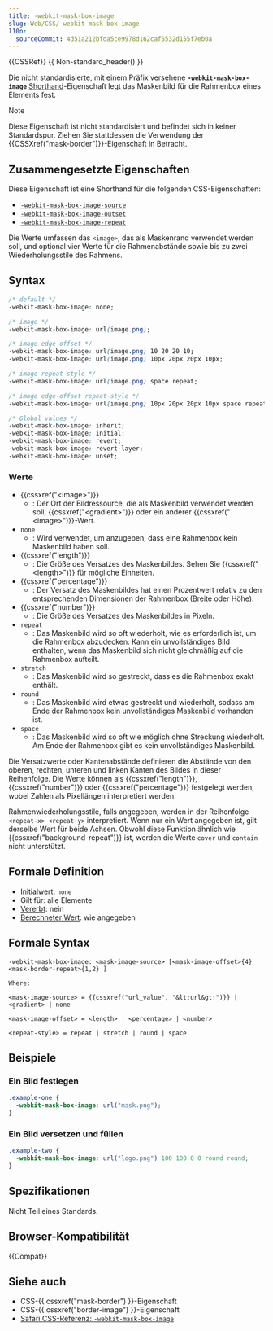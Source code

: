 ```yaml
---
title: -webkit-mask-box-image
slug: Web/CSS/-webkit-mask-box-image
l10n:
  sourceCommit: 4d51a212bfda5ce9978d162caf5532d155f7eb0a
---
```


{{CSSRef}} {{ Non-standard_header() }}

Die nicht standardisierte, mit einem Präfix versehene **`-webkit-mask-box-image`** [Shorthand](/de/docs/Web/CSS/Shorthand_properties)-Eigenschaft legt das Maskenbild für die Rahmenbox eines Elements fest.

> [!NOTE]
> Diese Eigenschaft ist nicht standardisiert und befindet sich in keiner Standardspur. Ziehen Sie stattdessen die Verwendung der {{CSSXref("mask-border")}}-Eigenschaft in Betracht.

## Zusammengesetzte Eigenschaften

Diese Eigenschaft ist eine Shorthand für die folgenden CSS-Eigenschaften:

- [`-webkit-mask-box-image-source`](/de/docs/Web/CSS/mask-border-source)
- [`-webkit-mask-box-image-outset`](/de/docs/Web/CSS/mask-border-outset)
- [`-webkit-mask-box-image-repeat`](/de/docs/Web/CSS/mask-border-repeat)

Die Werte umfassen das `<image>`, das als Maskenrand verwendet werden soll, und optional vier Werte für die Rahmenabstände sowie bis zu zwei Wiederholungsstile des Rahmens.

## Syntax

```css
/* default */
-webkit-mask-box-image: none;

/* image */
-webkit-mask-box-image: url(image.png);

/* image edge-offset */
-webkit-mask-box-image: url(image.png) 10 20 20 10;
-webkit-mask-box-image: url(image.png) 10px 20px 20px 10px;

/* image repeat-style */
-webkit-mask-box-image: url(image.png) space repeat;

/* image edge-offset repeat-style */
-webkit-mask-box-image: url(image.png) 10px 20px 20px 10px space repeat;

/* Global values */
-webkit-mask-box-image: inherit;
-webkit-mask-box-image: initial;
-webkit-mask-box-image: revert;
-webkit-mask-box-image: revert-layer;
-webkit-mask-box-image: unset;
```

### Werte

- {{cssxref("&lt;image&gt;")}}
  - : Der Ort der Bildressource, die als Maskenbild verwendet werden soll, {{cssxref("&lt;gradient&gt;")}} oder ein anderer {{cssxref("&lt;image&gt;")}}-Wert.
- `none`
  - : Wird verwendet, um anzugeben, dass eine Rahmenbox kein Maskenbild haben soll.
- {{cssxref("length")}}
  - : Die Größe des Versatzes des Maskenbildes. Sehen Sie {{cssxref("&lt;length&gt;")}} für mögliche Einheiten.
- {{cssxref("percentage")}}
  - : Der Versatz des Maskenbildes hat einen Prozentwert relativ zu den entsprechenden Dimensionen der Rahmenbox (Breite oder Höhe).
- {{cssxref("number")}}
  - : Die Größe des Versatzes des Maskenbildes in Pixeln.
- `repeat`
  - : Das Maskenbild wird so oft wiederholt, wie es erforderlich ist, um die Rahmenbox abzudecken. Kann ein unvollständiges Bild enthalten, wenn das Maskenbild sich nicht gleichmäßig auf die Rahmenbox aufteilt.
- `stretch`
  - : Das Maskenbild wird so gestreckt, dass es die Rahmenbox exakt enthält.
- `round`
  - : Das Maskenbild wird etwas gestreckt und wiederholt, sodass am Ende der Rahmenbox kein unvollständiges Maskenbild vorhanden ist.
- `space`
  - : Das Maskenbild wird so oft wie möglich ohne Streckung wiederholt. Am Ende der Rahmenbox gibt es kein unvollständiges Maskenbild.

Die Versatzwerte oder Kantenabstände definieren die Abstände von den oberen, rechten, unteren und linken Kanten des Bildes in dieser Reihenfolge. Die Werte können als {{cssxref("length")}}, {{cssxref("number")}} oder {{cssxref("percentage")}} festgelegt werden, wobei Zahlen als Pixellängen interpretiert werden.

Rahmenwiederholungsstile, falls angegeben, werden in der Reihenfolge `<repeat-x> <repeat-y>` interpretiert. Wenn nur ein Wert angegeben ist, gilt derselbe Wert für beide Achsen. Obwohl diese Funktion ähnlich wie {{cssxref("background-repeat")}} ist, werden die Werte `cover` und `contain` nicht unterstützt.

## Formale Definition

- [Initialwert](/de/docs/Web/CSS/initial_value): `none`
- Gilt für: alle Elemente
- [Vererbt](/de/docs/Web/CSS/Inheritance): nein
- [Berechneter Wert](/de/docs/Web/CSS/computed_value): wie angegeben

## Formale Syntax

```plain
-webkit-mask-box-image: <mask-image-source> [<mask-image-offset>{4} <mask-border-repeat>{1,2} ]

Where:

<mask-image-source> = {{cssxref("url_value", "&lt;url&gt;")}} | <gradient> | none

<mask-image-offset> = <length> | <percentage> | <number>

<repeat-style> = repeat | stretch | round | space
```

## Beispiele

### Ein Bild festlegen

```css
.example-one {
  -webkit-mask-box-image: url("mask.png");
}
```

### Ein Bild versetzen und füllen

```css
.example-two {
  -webkit-mask-box-image: url("logo.png") 100 100 0 0 round round;
}
```

## Spezifikationen

Nicht Teil eines Standards.

## Browser-Kompatibilität

{{Compat}}

## Siehe auch

- CSS-{{ cssxref("mask-border") }}-Eigenschaft
- CSS-{{ cssxref("border-image") }}-Eigenschaft
- [Safari CSS-Referenz: `-webkit-mask-box-image`](https://developer.apple.com/library/archive/documentation/AppleApplications/Reference/SafariCSSRef/Articles/StandardCSSProperties.html#//apple_ref/doc/uid/TP30001266-SW14)
